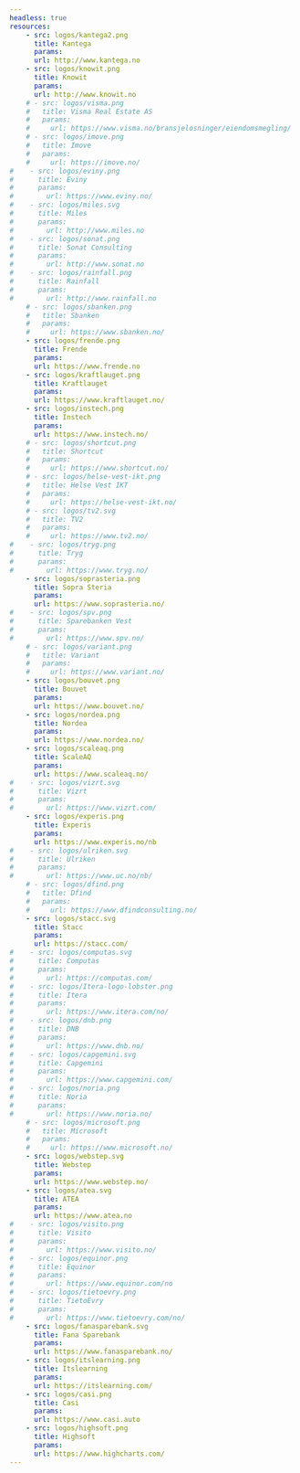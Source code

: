 ```yaml
---
headless: true
resources:
    - src: logos/kantega2.png
      title: Kantega
      params:
      url: http://www.kantega.no
    - src: logos/knowit.png
      title: Knowit
      params:
      url: http://www.knowit.no
    # - src: logos/visma.png
    #   title: Visma Real Estate AS
    #   params:
    #     url: https://www.visma.no/bransjelosninger/eiendomsmegling/
    # - src: logos/imove.png
    #   title: Imove
    #   params:
    #     url: https://imove.no/
#    - src: logos/eviny.png
#      title: Eviny
#      params:
#        url: https://www.eviny.no/
#    - src: logos/miles.svg
#      title: Miles
#      params:
#        url: http://www.miles.no
#    - src: logos/sonat.png
#      title: Sonat Consulting
#      params:
#        url: http://www.sonat.no
#    - src: logos/rainfall.png
#      title: Rainfall
#      params:
#        url: http://www.rainfall.no
    # - src: logos/sbanken.png
    #   title: Sbanken
    #   params:
    #     url: https://www.sbanken.no/
    - src: logos/frende.png
      title: Frende
      params:
      url: https://www.frende.no
    - src: logos/kraftlauget.png
      title: Kraftlauget
      params:
      url: https://www.kraftlauget.no/
    - src: logos/instech.png
      title: Instech
      params:
      url: https://www.instech.no/
    # - src: logos/shortcut.png
    #   title: Shortcut
    #   params:
    #     url: https://www.shortcut.no/
    # - src: logos/helse-vest-ikt.png
    #   title: Helse Vest IKT
    #   params:
    #     url: https://helse-vest-ikt.no/
    # - src: logos/tv2.svg
    #   title: TV2
    #   params:
    #     url: https://www.tv2.no/
#    - src: logos/tryg.png
#      title: Tryg
#      params:
#        url: https://www.tryg.no/
    - src: logos/soprasteria.png
      title: Sopra Steria
      params:
      url: https://www.soprasteria.no/
#    - src: logos/spv.png
#      title: Sparebanken Vest
#      params:
#        url: https://www.spv.no/
    # - src: logos/variant.png
    #   title: Variant
    #   params:
    #     url: https://www.variant.no/
    - src: logos/bouvet.png
      title: Bouvet
      params:
      url: https://www.bouvet.no/
    - src: logos/nordea.png
      title: Nordea
      params:
      url: https://www.nordea.no/
    - src: logos/scaleaq.png
      title: ScaleAQ
      params:
      url: https://www.scaleaq.no/
#    - src: logos/vizrt.svg
#      title: Vizrt
#      params:
#        url: https://www.vizrt.com/
    - src: logos/experis.png
      title: Experis
      params:
      url: https://www.experis.no/nb
#    - src: logos/ulriken.svg
#      title: Ulriken
#      params:
#        url: https://www.uc.no/nb/
    # - src: logos/dfind.png
    #   title: Dfind
    #   params:
    #     url: https://www.dfindconsulting.no/
    - src: logos/stacc.svg
      title: Stacc
      params:
      url: https://stacc.com/
#    - src: logos/computas.svg
#      title: Computas
#      params:
#        url: https://computas.com/
#    - src: logos/Itera-logo-lobster.png
#      title: Itera
#      params:
#        url: https://www.itera.com/no/
#    - src: logos/dnb.png
#      title: DNB
#      params:
#        url: https://www.dnb.no/
#    - src: logos/capgemini.svg
#      title: Capgemini
#      params:
#        url: https://www.capgemini.com/
#    - src: logos/noria.png
#      title: Noria
#      params:
#        url: https://www.noria.no/
    # - src: logos/microsoft.png
    #   title: Microsoft
    #   params:
    #     url: https://www.microsoft.no/
    - src: logos/webstep.svg
      title: Webstep
      params:
      url: https://www.webstep.no/
    - src: logos/atea.svg
      title: ATEA
      params:
      url: https://www.atea.no
#    - src: logos/visito.png
#      title: Visito
#      params:
#        url: https://www.visito.no/
#    - src: logos/equinor.png
#      title: Equinor
#      params:
#        url: https://www.equinor.com/no
#    - src: logos/tietoevry.png
#      title: TietoEvry
#      params:
#        url: https://www.tietoevry.com/no/
    - src: logos/fanasparebank.svg
      title: Fana Sparebank
      params:
      url: https://www.fanasparebank.no/
    - src: logos/itslearning.png
      title: Itslearning
      params:
      url: https://itslearning.com/
    - src: logos/casi.png
      title: Casi
      params:
      url: https://www.casi.auto
    - src: logos/highsoft.png
      title: Highsoft
      params:
      url: https://www.highcharts.com/
---
```

